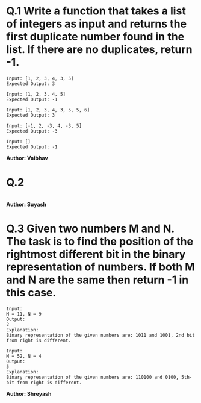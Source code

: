 # Q.1 Write a function that takes a list of integers as input and returns the first duplicate number found in the list. If there are no duplicates, return -1.
```
Input: [1, 2, 3, 4, 3, 5]
Expected Output: 3

Input: [1, 2, 3, 4, 5]
Expected Output: -1

Input: [1, 2, 3, 4, 3, 5, 5, 6]
Expected Output: 3

Input: [-1, 2, -3, 4, -3, 5]
Expected Output: -3

Input: []
Expected Output: -1
```
**Author: Vaibhav**

# Q.2 

```

```
**Author: Suyash**

# Q.3 Given two numbers M and N. The task is to find the position of the rightmost different bit in the binary representation of numbers. If both M and N are the same then return -1 in this case.
```
Input: 
M = 11, N = 9
Output: 
2
Explanation: 
Binary representation of the given numbers are: 1011 and 1001, 2nd bit from right is different.

Input: 
M = 52, N = 4
Output: 
5
Explanation: 
Binary representation of the given numbers are: 110100 and 0100, 5th-bit from right is different.
```
**Author: Shreyash**

